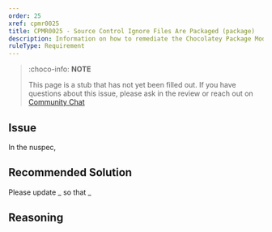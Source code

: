 ```yaml
---
order: 25
xref: cpmr0025
title: CPMR0025 - Source Control Ignore Files Are Packaged (package)
description: Information on how to remediate the Chocolatey Package Moderation Rule 0025
ruleType: Requirement
---
```


<?! Include "../../../../../shared/package-validator-rule-requirement.txt" /?>

> :choco-info: **NOTE**
>
> This page is a stub that has not yet been filled out. If you have questions about this issue, please ask in the review or reach out on [Community Chat](https://ch0.co/community)

## Issue

In the nuspec,

## Recommended Solution

Please update _ so that _

## Reasoning
